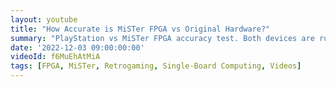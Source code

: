 ```yaml
---
layout: youtube
title: "How Accurate is MiSTer FPGA vs Original Hardware?"
summary: "PlayStation vs MiSTer FPGA accuracy test. Both devices are running Ridge Racer in attract mode."
date: '2022-12-03 09:00:00:00'
videoId: f6MuEhAtMiA
tags: [FPGA, MiSTer, Retrogaming, Single-Board Computing, Videos]
---
```


